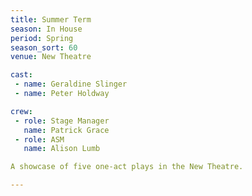 ```yaml
---
title: Summer Term
season: In House
period: Spring
season_sort: 60
venue: New Theatre

cast:
 - name: Geraldine Slinger
 - name: Peter Holdway

crew:
 - role: Stage Manager
   name: Patrick Grace
 - role: ASM
   name: Alison Lumb

A showcase of five one-act plays in the New Theatre.

---
```



